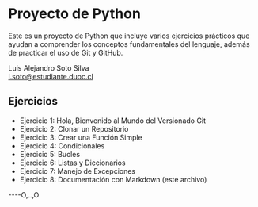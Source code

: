 # Proyecto de Python

Este es un proyecto de Python que incluye varios ejercicios prácticos que ayudan a comprender los conceptos fundamentales del lenguaje, además de practicar el uso de Git y GitHub.

Luis Alejandro Soto Silva  
l.soto@estudiante.duoc.cl  

## Ejercicios

- Ejercicio 1: Hola, Bienvenido al Mundo del Versionado Git  
- Ejercicio 2: Clonar un Repositorio  
- Ejercicio 3: Crear una Función Simple  
- Ejercicio 4: Condicionales  
- Ejercicio 5: Bucles  
- Ejercicio 6: Listas y Diccionarios  
- Ejercicio 7: Manejo de Excepciones  
- Ejercicio 8: Documentación con Markdown (este archivo)

----O,..,O
